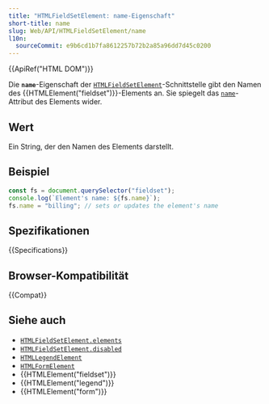 ```yaml
---
title: "HTMLFieldSetElement: name-Eigenschaft"
short-title: name
slug: Web/API/HTMLFieldSetElement/name
l10n:
  sourceCommit: e9b6cd1b7fa8612257b72b2a85a96dd7d45c0200
---
```


{{ApiRef("HTML DOM")}}

Die **`name`**-Eigenschaft der [`HTMLFieldSetElement`](/de/docs/Web/API/HTMLFieldSetElement)-Schnittstelle gibt den Namen des {{HTMLElement("fieldset")}}-Elements an. Sie spiegelt das [`name`](/de/docs/Web/HTML/Reference/Elements/fieldset#name)-Attribut des Elements wider.

## Wert

Ein String, der den Namen des Elements darstellt.

## Beispiel

```js
const fs = document.querySelector("fieldset");
console.log(`Element's name: ${fs.name}`);
fs.name = "billing"; // sets or updates the element's name
```

## Spezifikationen

{{Specifications}}

## Browser-Kompatibilität

{{Compat}}

## Siehe auch

- [`HTMLFieldSetElement.elements`](/de/docs/Web/API/HTMLFieldSetElement/elements)
- [`HTMLFieldSetElement.disabled`](/de/docs/Web/API/HTMLFieldSetElement/disabled)
- [`HTMLLegendElement`](/de/docs/Web/API/HTMLLegendElement)
- [`HTMLFormElement`](/de/docs/Web/API/HTMLFormElement)
- {{HTMLElement("fieldset")}}
- {{HTMLElement("legend")}}
- {{HTMLElement("form")}}
